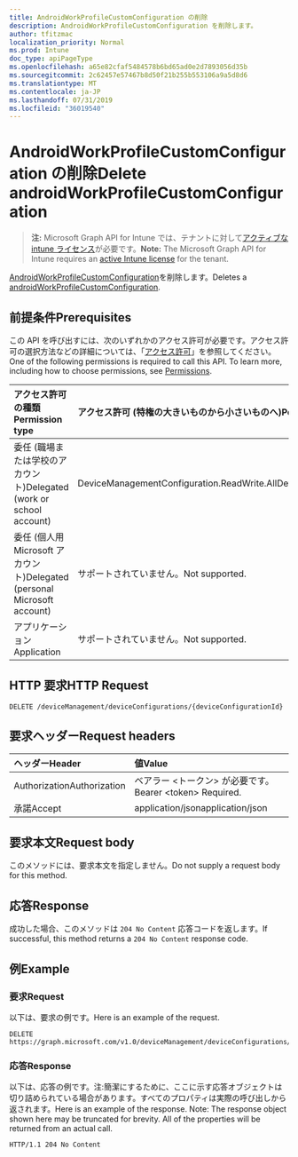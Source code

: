 ```yaml
---
title: AndroidWorkProfileCustomConfiguration の削除
description: AndroidWorkProfileCustomConfiguration を削除します。
author: tfitzmac
localization_priority: Normal
ms.prod: Intune
doc_type: apiPageType
ms.openlocfilehash: a65e82cfaf5484578b6bd65ad0e2d7893056d35b
ms.sourcegitcommit: 2c62457e57467b8d50f21b255b553106a9a5d8d6
ms.translationtype: MT
ms.contentlocale: ja-JP
ms.lasthandoff: 07/31/2019
ms.locfileid: "36019540"
---
```

# <a name="delete-androidworkprofilecustomconfiguration"></a><span data-ttu-id="5863e-103">AndroidWorkProfileCustomConfiguration の削除</span><span class="sxs-lookup"><span data-stu-id="5863e-103">Delete androidWorkProfileCustomConfiguration</span></span>

> <span data-ttu-id="5863e-104">**注:** Microsoft Graph API for Intune では、テナントに対して[アクティブな intune ライセンス](https://go.microsoft.com/fwlink/?linkid=839381)が必要です。</span><span class="sxs-lookup"><span data-stu-id="5863e-104">**Note:** The Microsoft Graph API for Intune requires an [active Intune license](https://go.microsoft.com/fwlink/?linkid=839381) for the tenant.</span></span>

<span data-ttu-id="5863e-105">[AndroidWorkProfileCustomConfiguration](../resources/intune-deviceconfig-androidworkprofilecustomconfiguration.md)を削除します。</span><span class="sxs-lookup"><span data-stu-id="5863e-105">Deletes a [androidWorkProfileCustomConfiguration](../resources/intune-deviceconfig-androidworkprofilecustomconfiguration.md).</span></span>

## <a name="prerequisites"></a><span data-ttu-id="5863e-106">前提条件</span><span class="sxs-lookup"><span data-stu-id="5863e-106">Prerequisites</span></span>
<span data-ttu-id="5863e-p101">この API を呼び出すには、次のいずれかのアクセス許可が必要です。アクセス許可の選択方法などの詳細については、「[アクセス許可](/graph/permissions-reference)」を参照してください。</span><span class="sxs-lookup"><span data-stu-id="5863e-p101">One of the following permissions is required to call this API. To learn more, including how to choose permissions, see [Permissions](/graph/permissions-reference).</span></span>

|<span data-ttu-id="5863e-109">アクセス許可の種類</span><span class="sxs-lookup"><span data-stu-id="5863e-109">Permission type</span></span>|<span data-ttu-id="5863e-110">アクセス許可 (特権の大きいものから小さいものへ)</span><span class="sxs-lookup"><span data-stu-id="5863e-110">Permissions (from most to least privileged)</span></span>|
|:---|:---|
|<span data-ttu-id="5863e-111">委任 (職場または学校のアカウント)</span><span class="sxs-lookup"><span data-stu-id="5863e-111">Delegated (work or school account)</span></span>|<span data-ttu-id="5863e-112">DeviceManagementConfiguration.ReadWrite.All</span><span class="sxs-lookup"><span data-stu-id="5863e-112">DeviceManagementConfiguration.ReadWrite.All</span></span>|
|<span data-ttu-id="5863e-113">委任 (個人用 Microsoft アカウント)</span><span class="sxs-lookup"><span data-stu-id="5863e-113">Delegated (personal Microsoft account)</span></span>|<span data-ttu-id="5863e-114">サポートされていません。</span><span class="sxs-lookup"><span data-stu-id="5863e-114">Not supported.</span></span>|
|<span data-ttu-id="5863e-115">アプリケーション</span><span class="sxs-lookup"><span data-stu-id="5863e-115">Application</span></span>|<span data-ttu-id="5863e-116">サポートされていません。</span><span class="sxs-lookup"><span data-stu-id="5863e-116">Not supported.</span></span>|

## <a name="http-request"></a><span data-ttu-id="5863e-117">HTTP 要求</span><span class="sxs-lookup"><span data-stu-id="5863e-117">HTTP Request</span></span>
<!-- {
  "blockType": "ignored"
}
-->
``` http
DELETE /deviceManagement/deviceConfigurations/{deviceConfigurationId}
```

## <a name="request-headers"></a><span data-ttu-id="5863e-118">要求ヘッダー</span><span class="sxs-lookup"><span data-stu-id="5863e-118">Request headers</span></span>
|<span data-ttu-id="5863e-119">ヘッダー</span><span class="sxs-lookup"><span data-stu-id="5863e-119">Header</span></span>|<span data-ttu-id="5863e-120">値</span><span class="sxs-lookup"><span data-stu-id="5863e-120">Value</span></span>|
|:---|:---|
|<span data-ttu-id="5863e-121">Authorization</span><span class="sxs-lookup"><span data-stu-id="5863e-121">Authorization</span></span>|<span data-ttu-id="5863e-122">ベアラー &lt;トークン&gt; が必要です。</span><span class="sxs-lookup"><span data-stu-id="5863e-122">Bearer &lt;token&gt; Required.</span></span>|
|<span data-ttu-id="5863e-123">承諾</span><span class="sxs-lookup"><span data-stu-id="5863e-123">Accept</span></span>|<span data-ttu-id="5863e-124">application/json</span><span class="sxs-lookup"><span data-stu-id="5863e-124">application/json</span></span>|

## <a name="request-body"></a><span data-ttu-id="5863e-125">要求本文</span><span class="sxs-lookup"><span data-stu-id="5863e-125">Request body</span></span>
<span data-ttu-id="5863e-126">このメソッドには、要求本文を指定しません。</span><span class="sxs-lookup"><span data-stu-id="5863e-126">Do not supply a request body for this method.</span></span>

## <a name="response"></a><span data-ttu-id="5863e-127">応答</span><span class="sxs-lookup"><span data-stu-id="5863e-127">Response</span></span>
<span data-ttu-id="5863e-128">成功した場合、このメソッドは `204 No Content` 応答コードを返します。</span><span class="sxs-lookup"><span data-stu-id="5863e-128">If successful, this method returns a `204 No Content` response code.</span></span>

## <a name="example"></a><span data-ttu-id="5863e-129">例</span><span class="sxs-lookup"><span data-stu-id="5863e-129">Example</span></span>

### <a name="request"></a><span data-ttu-id="5863e-130">要求</span><span class="sxs-lookup"><span data-stu-id="5863e-130">Request</span></span>
<span data-ttu-id="5863e-131">以下は、要求の例です。</span><span class="sxs-lookup"><span data-stu-id="5863e-131">Here is an example of the request.</span></span>
``` http
DELETE https://graph.microsoft.com/v1.0/deviceManagement/deviceConfigurations/{deviceConfigurationId}
```

### <a name="response"></a><span data-ttu-id="5863e-132">応答</span><span class="sxs-lookup"><span data-stu-id="5863e-132">Response</span></span>
<span data-ttu-id="5863e-p102">以下は、応答の例です。注:簡潔にするために、ここに示す応答オブジェクトは切り詰められている場合があります。すべてのプロパティは実際の呼び出しから返されます。</span><span class="sxs-lookup"><span data-stu-id="5863e-p102">Here is an example of the response. Note: The response object shown here may be truncated for brevity. All of the properties will be returned from an actual call.</span></span>
``` http
HTTP/1.1 204 No Content
```



